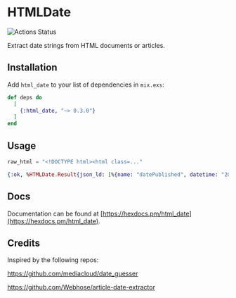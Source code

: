 # HTMLDate

![Actions Status](https://github.com/preciz/html_date/workflows/test/badge.svg)

Extract date strings from HTML documents or articles.

## Installation

Add `html_date` to your list of dependencies in `mix.exs`:

```elixir
def deps do
  [
    {:html_date, "~> 0.3.0"}
  ]
end
```

## Usage

```elixir
raw_html = "<!DOCTYPE html><html class=..."

{:ok, %HTMLDate.Result{json_ld: [%{name: "datePublished", datetime: "2021-07-11T06:39:43+02:00", attributes: %{...}}, ...]}} = HTMLDate.parse(raw_html)
```

## Docs

Documentation can be found at [https://hexdocs.pm/html_date](https://hexdocs.pm/html_date).

## Credits

Inspired by the following repos:

https://github.com/mediacloud/date_guesser

https://github.com/Webhose/article-date-extractor
